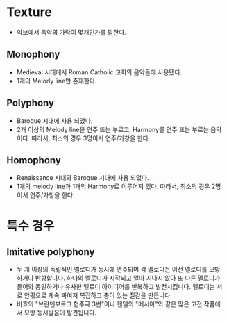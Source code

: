 # Texture
- 악보에서 음악의 가락이 몇개인가를 말한다.

## Monophony
- Medieval 시대에서 Roman Catholic 교회의 음악들에 사용됐다.
- 1개의 Melody line만 존재한다.

## Polyphony
- Baroque 시대에 사용 되었다.
- 2개 이상의 Melody line을 연주 또는 부르고, Harmony를 연주 또는 부르는 음악이다. 따라서, 최소의 경우 3명이서 연주/가창을 한다.

## Homophony
- Renaissance 시대와 Baroque 시대에 사용 되었다.
- 1개의 melody line과 1개의 Harmony로 이루어져 있다. 따라서, 최소의 경우 2명이서 연주/가창을 한다.

# 특수 경우
## Imitative polyphony
- 두 개 이상의 독립적인 멜로디가 동시에 연주되며 각 멜로디는 이전 멜로디를 모방하거나 반향합니다. 하나의 멜로디가 시작되고 얼마 지나지 않아 또 다른 멜로디가 들어와 동일하거나 유사한 멜로디 아이디어를 반복하고 발전시킵니다. 멜로디는 서로 안팎으로 계속 짜여져 복잡하고 층이 있는 질감을 만듭니다.
- 바흐의 "브란덴부르크 협주곡 3번"이나 헨델의 "메시아"와 같은 많은 고전 작품에서 모방 동시발음이 발견됩니다.